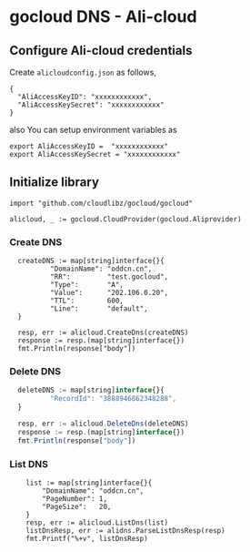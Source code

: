 # gocloud DNS - Ali-cloud

## Configure Ali-cloud credentials

Create `alicloudconfig.json` as follows,
```
{
  "AliAccessKeyID": "xxxxxxxxxxxx",
  "AliAccessKeySecret": "xxxxxxxxxxxx"
}
```

also You can setup environment variables as

```
export AliAccessKeyID =  "xxxxxxxxxxxx"
export AliAccessKeySecret = "xxxxxxxxxxxx"
```

## Initialize library

```
import "github.com/cloudlibz/gocloud/gocloud"

alicloud, _ := gocloud.CloudProvider(gocloud.Aliprovider)
```

### Create DNS

```
  createDNS := map[string]interface{}{
          "DomainName": "oddcn.cn",
          "RR":         "test.gocloud",
          "Type":       "A",
          "Value":      "202.106.0.20",
          "TTL":        600,
          "Line":       "default",
  }

  resp, err := alicloud.CreateDns(createDNS)
  response := resp.(map[string]interface{})
  fmt.Println(response["body"])
```

### Delete DNS

```js
  deleteDNS := map[string]interface{}{
          "RecordId": "3888946862348288",
  }

  resp, err := alicloud.DeleteDns(deleteDNS)
  response := resp.(map[string]interface{})
  fmt.Println(response["body"])
```

### List DNS

```
    list := map[string]interface{}{
        "DomainName": "oddcn.cn",
        "PageNumber": 1,
        "PageSize":   20,
    }
    resp, err := alicloud.ListDns(list)
    listDnsResp, err := alidns.ParseListDnsResp(resp)
    fmt.Printf("%+v", listDnsResp)
```
